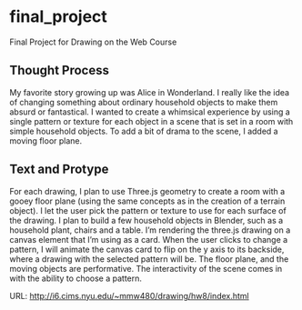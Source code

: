 # final_project
Final Project for Drawing on the Web Course



## Thought Process 

My favorite story growing up was Alice in Wonderland. I really like the idea of changing something about ordinary household objects to make them absurd or fantastical. I wanted to create a whimsical experience by using a single pattern or texture for each object in a scene that is set in a room with simple household objects. To add a bit of drama to the scene, I added a moving floor plane. 


## Text and Protype

For each drawing, I plan to use Three.js geometry to create a room with a gooey floor plane (using the same concepts as in the creation of a terrain object). I let the user pick the pattern or texture to use for each surface of the drawing. I plan to build a few household objects in Blender, such as a household plant, chairs and a table. I’m rendering the three.js drawing on a canvas element that I’m using as a card. When the user clicks to change a pattern, I will animate the canvas card to flip on the y axis to its backside, where a drawing with the selected pattern will be. The floor plane, and the moving objects are performative. The interactivity of the scene comes in with the ability to choose a pattern. 


URL: http://i6.cims.nyu.edu/~mmw480/drawing/hw8/index.html
